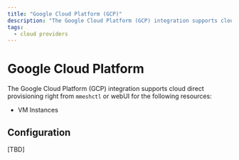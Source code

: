 ```yaml
---
title: "Google Cloud Platform (GCP)"
description: "The Google Cloud Platform (GCP) integration supports cloud direct provisioning right from mmeshctl or webUI."
tags:
  - cloud providers
---
```


# Google Cloud Platform

The Google Cloud Platform (GCP) integration supports cloud direct provisioning right from `mmeshctl` or webUI for the following resources:

- VM Instances

## Configuration

[TBD]
